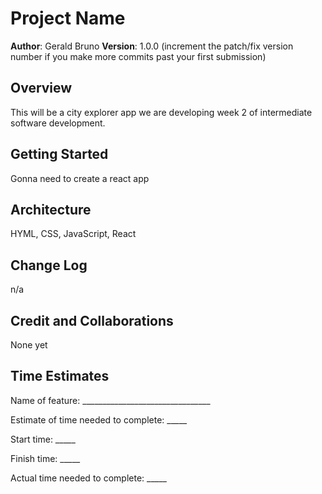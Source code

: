 # Project Name

**Author**: Gerald Bruno
**Version**: 1.0.0 (increment the patch/fix version number if you make more commits past your first submission)

## Overview
This will be a city explorer app we are developing week 2 of intermediate software development.

## Getting Started
Gonna need to create a react app

## Architecture
HYML, CSS, JavaScript, React

## Change Log
n/a

## Credit and Collaborations
None yet

## Time Estimates

Name of feature: ________________________________

Estimate of time needed to complete: _____

Start time: _____

Finish time: _____

Actual time needed to complete: _____